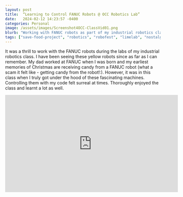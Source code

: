 ```yaml
---
layout: post
title:  “Learning to Control FANUC Robots @ OCC Robotics Lab”
date:   2024-02-12 14:23:57 -0400
categories: Personal
image: /assets/images/Screenshot4OCC-ClassVid01.png
blurb: "Working with FANUC robots as part of my industrial robotics class at the local Community College..."
tags: ["save-food-project", "robotics", "robofest", "limelab", "nostalgia", "my-journey"]
---
```

It was a thrill to work with the FANUC robots during the labs of my industrial robotics class. I have been seeing these yellow robots since as far as I can remember. My dad worked at FANUC when I was born and my earliest memories of Christmas are receiving candy from a FANUC robot (what a scam it felt like - getting candy from the robot!:). However, it was in this class when I truly got under the hood of these fascinating machines. Controlling them with my code felt surreal at times.
Thoroughly enjoyed the class and learnt a lot as well.
<!-- Embed the YouTube video here -->
<div class="responsive-video">
<iframe width="560" height="315" src="https://www.youtube.com/embed/d5I2CFQRDqw?si=8e7nNA-jyG0HfBXM" title="YouTube video player" frameborder="0" allow="accelerometer; autoplay; clipboard-write; encrypted-media; gyroscope; picture-in-picture; web-share" referrerpolicy="strict-origin-when-cross-origin" allowfullscreen></iframe>
</div>
